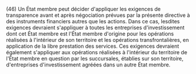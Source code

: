 (46) Un État membre peut décider d'appliquer les exigences de transparence avant et après négociation prévues par la présente directive à des instruments financiers autres que les actions. Dans ce cas, lesdites exigences devraient s'appliquer à toutes les entreprises d'investissement dont cet État membre est l'État membre d'origine pour les opérations réalisées à l'intérieur de son territoire et les opérations transfrontalières, en application de la libre prestation des services. Ces exigences devraient également s'appliquer aux opérations réalisées à l'intérieur du territoire de l'État membre en question par les succursales, établies sur son territoire, d'entreprises d'investissement agréées dans un autre État membre.